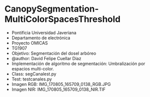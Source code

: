 # CanopySegmentation-MultiColorSpacesThreshold
- Pontificia Universidad Javeriana
- Departamento de electrónica
- Proyecto OMICAS
- TG1907
- Objetivo: Segmentación del dosel arbóreo
- @author: David Felipe Cuellar Diaz
- Implementación de algoritmo de segmentación: Umbralización por espacios multi-color.
- Class: segCanalest.py
- Test: testcanales.py
- Imagen RGB: IMG_170805_165709_0138_RGB.JPG
- Imagen NIR: IMG_170805_165709_0138_NIR.TIF
